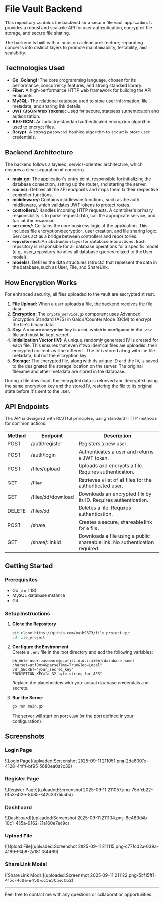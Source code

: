 # File Vault Backend

This repository contains the backend for a secure file vault application. It provides a robust and scalable API for user authentication, encrypted file storage, and secure file sharing.

The backend is built with a focus on a clean architecture, separating concerns into distinct layers to promote maintainability, testability, and scalability.

## Technologies Used
- **Go (Golang):** The core programming language, chosen for its performance, concurrency features, and strong standard library.
- **Fiber:** A high-performance HTTP web framework for building the API endpoints.
- **MySQL:** The relational database used to store user information, file metadata, and sharing link details.
- **JWT (JSON Web Tokens):** Used for secure, stateless authentication and authorization.
- **AES-GCM:** An industry-standard authenticated encryption algorithm used to encrypt files.
- **Bcrypt:** A strong password-hashing algorithm to securely store user credentials.

## Backend Architecture
The backend follows a layered, service-oriented architecture, which ensures a clear separation of concerns.

- **main.go:** The application's entry point, responsible for initializing the database connection, setting up the router, and starting the server.
- **routes/:** Defines all the API endpoints and maps them to their respective controller functions.
- **middleware/:** Contains middleware functions, such as the auth middleware, which validates JWT tokens to protect routes.
- **controllers/:** Handles incoming HTTP requests. A controller's primary responsibility is to parse request data, call the appropriate service, and format the response.
- **services/:** Contains the core business logic of the application. This includes file encryption/decryption, user creation, and file sharing logic. Services act as a bridge between controllers and repositories.
- **repositories/:** An abstraction layer for database interactions. Each repository is responsible for all database operations for a specific model (e.g., user_repository handles all database queries related to the User model).
- **models/:** Defines the data structures (structs) that represent the data in the database, such as User, File, and ShareLink.

## How Encryption Works
For enhanced security, all files uploaded to the vault are encrypted at rest.

1. **File Upload:** When a user uploads a file, the backend receives the file data.
2. **Encryption:** The `crypto_service.go` component uses Advanced Encryption Standard (AES) in Galois/Counter Mode (GCM) to encrypt the file's binary data.
3. **Key:** A secure encryption key is used, which is configured in the `.env` file and must be kept secret.
4. **Initialization Vector (IV):** A unique, randomly generated IV is created for each file. This ensures that even if two identical files are uploaded, their encrypted contents will be different. The IV is stored along with the file metadata, but not the encryption key.
5. **Storage:** The encrypted file, along with its unique ID and the IV, is saved to the designated file storage location on the server. The original filename and other metadata are stored in the database.

During a file download, the encrypted data is retrieved and decrypted using the same encryption key and the stored IV, restoring the file to its original state before it's sent to the user.

## API Endpoints
The API is designed with RESTful principles, using standard HTTP methods for common actions.

| Method | Endpoint              | Description |
|--------|-----------------------|-------------|
| POST   | /auth/register        | Registers a new user. |
| POST   | /auth/login           | Authenticates a user and returns a JWT token. |
| POST   | /files/upload         | Uploads and encrypts a file. Requires authentication. |
| GET    | /files                | Retrieves a list of all files for the authenticated user. |
| GET    | /files/:id/download   | Downloads an encrypted file by its ID. Requires authentication. |
| DELETE | /files/:id            | Deletes a file. Requires authentication. |
| POST   | /share                | Creates a secure, shareable link for a file. |
| GET    | /share/:linkId        | Downloads a file using a public shareable link. No authentication required. |

## Getting Started

### Prerequisites
- Go (>= 1.18)
- MySQL database instance
- Git

### Setup Instructions
1. **Clone the Repository**
   ```bash
   git clone https://github.com/yash9373/file_project.git
   cd file_project
   ```

2. **Configure the Environment**  
   Create a `.env` file in the root directory and add the following variables:

   ```env
   DB_URI="user:password@tcp(127.0.0.1:3306)/database_name?charset=utf8mb4&parseTime=True&loc=Local"
   JWT_SECRET="your_secret_key"
   ENCRYPTION_KEY="a_32_byte_string_for_AES"
   ```

   Replace the placeholders with your actual database credentials and secrets.

3. **Run the Server**
   ```bash
   go run main.go
   ```

   The server will start on port `8080` (or the port defined in your configuration).

## Screenshots

### Login Page
![Login Page](uploaded:Screenshot 2025-09-11 211051.png-2da6007e-4128-44f4-bf95-5680ea0a9c39)

### Register Page
![Register Page](uploaded:Screenshot 2025-09-11 211057.png-75dfeb22-0f53-412e-8b85-342c3375b5bd)

### Dashboard
![Dashboard](uploaded:Screenshot 2025-09-11 211104.png-6e483d4b-10c1-465a-9162-71a160e7ed9c)

### Upload File
![Upload File](uploaded:Screenshot 2025-09-11 211115.png-c77fcd2a-039a-4189-94b8-2a181ff84469)

### Share Link Modal
![Share Link Modal](uploaded:Screenshot 2025-09-11 211122.png-5bf15ff1-415c-4d8a-a458-cc3a36bec6b2)

---

Feel free to contact me with any questions or collaboration opportunities.
